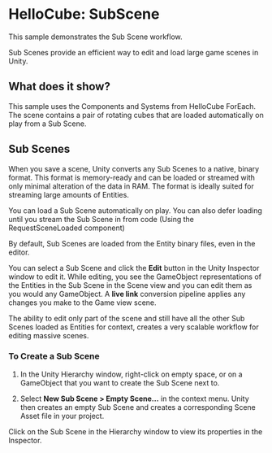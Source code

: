 # HelloCube: SubScene

This sample demonstrates the Sub Scene workflow.

Sub Scenes provide an efficient way to edit and load large game scenes in Unity.

## What does it show?

This sample uses the Components and Systems from HelloCube ForEach. The scene contains a pair of rotating cubes that are loaded automatically on play from a Sub Scene.

## Sub Scenes

When you save a scene, Unity converts any Sub Scenes to a native, binary format.
This format is memory-ready and can be loaded or streamed with only minimal alteration of the data in RAM. The format is ideally suited for streaming large amounts of Entities.

You can load a Sub Scene automatically on play. You can also defer loading until you stream the Sub Scene in from code (Using the RequestSceneLoaded component)

By default, Sub Scenes are loaded from the Entity binary files, even in the editor.

You can select a Sub Scene and click the **Edit** button in the Unity Inspector window to edit it.
While editing, you see the GameObject representations of the Entities in the Sub Scene in the Scene view and you can edit them as you would any GameObject.
A **live link** conversion pipeline applies any changes you make to the Game view scene.

The ability to edit only part of the scene and still have all the other Sub Scenes loaded as Entities for context, creates a very scalable workflow for editing massive scenes.

### To Create a Sub Scene

1. In the Unity Hierarchy window, right-click on empty space, or on a GameObject that you want to create the Sub Scene next to.

2. Select **New Sub Scene > Empty Scene...** in the context menu. Unity then creates an empty Sub Scene and creates a corresponding Scene Asset file in your project.

Click on the Sub Scene in the Hierarchy window to view its properties in the Inspector.
